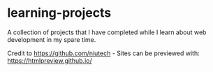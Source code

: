 # learning-projects

A collection of projects that I have completed while I learn about web development in my spare time.


Credit to https://github.com/niutech - Sites can be previewed with:
https://htmlpreview.github.io/
